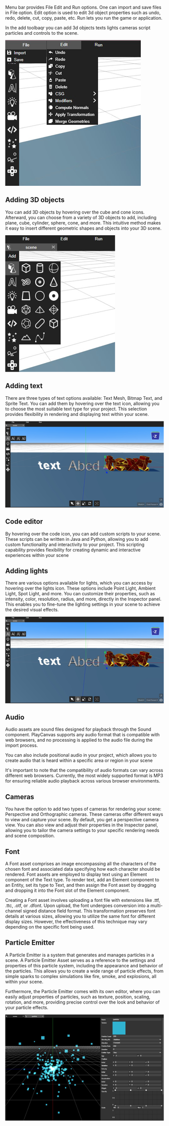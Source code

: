 Menu bar provides File Edit and Run options. One can import and save files in File option. Edit option is used to edit 3d object properties such as undo, redo, delete, cut, copy, paste, etc. Run lets you run the game or application.

In the add toolbaqr you can add 3d objects texts lights cameras script particles and controls to the scene.

![Docusaurus Plushie](./menu.jpg)  

## Adding 3D objects

You can add 3D objects by hovering over the cube and cone icons. Afterward, you can choose from a variety of 3D objects to add, including plane, cube, cylinder, sphere, cone, and more. This intuitive method makes it easy to insert different geometric shapes and objects into your 3D scene.

 ![Docusaurus Plushie](./add.jpg)

 ## Adding text

There are three types of text options available: Text Mesh, Bitmap Text, and Sprite Text. You can add them by hovering over the text icon, allowing you to choose the most suitable text type for your project. This selection provides flexibility in rendering and displaying text within your scene.

 ![Docusaurus Plushie](./text.jpg)

 ## Code editor

 By hovering over the code icon, you can add custom scripts to your scene. These scripts can be written in Java and Python, allowing you to add custom functionality and interactivity to your project. This scripting capability provides flexibility for creating dynamic and interactive experiences within your scene

 ## Adding lights

 There are various options available for lights, which you can access by hovering over the lights icon. These options include Point Light, Ambient Light, Spot Light, and more. You can customize their properties, such as intensity, color, resolution, radius, and more, directly in the Inspector panel. This enables you to fine-tune the lighting settings in your scene to achieve the desired visual effects.

 ![Docusaurus Plushie](./text.jpg)

## Audio

Audio assets are sound files designed for playback through the Sound component. PlayCanvas supports any audio format that is compatible with web browsers, and no processing is applied to the audio file during the import process.

You can also include positional audio in your project, which allows you to create audio that is heard within a specific area or region in your scene

It's important to note that the compatibility of audio formats can vary across different web browsers. Currently, the most widely supported format is MP3 for ensuring reliable audio playback across various browser environments.

## Cameras

You have the option to add two types of cameras for rendering your scene: Perspective and Orthographic cameras. These cameras offer different ways to view and capture your scene. By default, you get a perspective camera view. You can also view and adjust their properties in the Inspector panel, allowing you to tailor the camera settings to your specific rendering needs and scene composition.

## Font

A Font asset comprises an image encompassing all the characters of the chosen font and associated data specifying how each character should be rendered. Font assets are employed to display text using an Element component of the Text type. To render text, add an Element component to an Entity, set its type to Text, and then assign the Font asset by dragging and dropping it into the Font slot of the Element component.

Creating a Font asset involves uploading a font file with extensions like .ttf, .ttc, .otf, or .dfont. Upon upload, the font undergoes conversion into a multi-channel signed distance field format. This transformation preserves font details at various sizes, allowing you to utilize the same font for different display sizes. However, the effectiveness of this technique may vary depending on the specific font being used.

## Particle Emitter

A Particle Emitter is a system that generates and manages particles in a scene. A Particle Emitter Asset serves as a reference to the settings and properties of this particle system, including the appearance and behavior of the particles. This allows you to create a wide range of particle effects, from simple sparks to complex simulations like fire, smoke, and explosions, all within your scene.

Furthermore, the Particle Emitter comes with its own editor, where you can easily adjust properties of particles, such as texture, position, scaling, rotation, and more, providing precise control over the look and behavior of your particle effects.

![Docusaurus Plushie](./particle.jpg)
